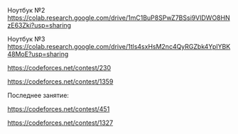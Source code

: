 Ноутбук №2 https://colab.research.google.com/drive/1mC1BuP8SPwZ7BSsi9VIDWO8HNzE63Zki?usp=sharing


Ноутбук №3 https://colab.research.google.com/drive/1tls4sxHsM2nc4QyRGZbk4YpIYBK48MoE?usp=sharing

https://codeforces.net/contest/230

https://codeforces.net/contest/1359


Последнее занятие:

https://codeforces.net/contest/451

https://codeforces.net/contest/1327

